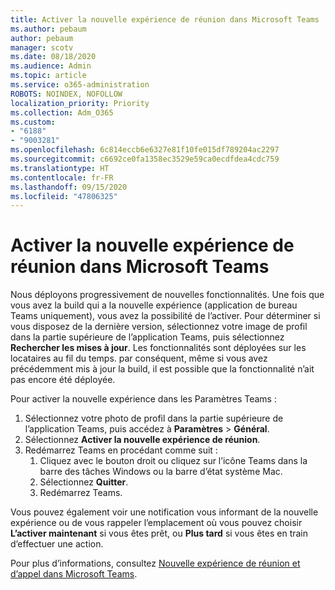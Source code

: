 ```yaml
---
title: Activer la nouvelle expérience de réunion dans Microsoft Teams
ms.author: pebaum
author: pebaum
manager: scotv
ms.date: 08/18/2020
ms.audience: Admin
ms.topic: article
ms.service: o365-administration
ROBOTS: NOINDEX, NOFOLLOW
localization_priority: Priority
ms.collection: Adm_O365
ms.custom:
- "6188"
- "9003281"
ms.openlocfilehash: 6c814eccb6e6327e81f10fe015df789204ac2297
ms.sourcegitcommit: c6692ce0fa1358ec3529e59ca0ecdfdea4cdc759
ms.translationtype: HT
ms.contentlocale: fr-FR
ms.lasthandoff: 09/15/2020
ms.locfileid: "47806325"
---
```

# <a name="enable-the-new-meeting-experience-in-microsoft-teams"></a>Activer la nouvelle expérience de réunion dans Microsoft Teams

Nous déployons progressivement de nouvelles fonctionnalités. Une fois que vous avez la build qui a la nouvelle expérience (application de bureau Teams uniquement), vous avez la possibilité de l’activer. Pour déterminer si vous disposez de la dernière version, sélectionnez votre image de profil dans la partie supérieure de l’application Teams, puis sélectionnez  **Rechercher les mises à jour**. Les fonctionnalités sont déployées sur les locataires au fil du temps. par conséquent, même si vous avez précédemment mis à jour la build, il est possible que la fonctionnalité n’ait pas encore été déployée.  

Pour activer la nouvelle expérience dans les Paramètres Teams :

1. Sélectionnez votre photo de profil dans la partie supérieure de l’application Teams, puis accédez à **Paramètres** >  **Général**. 
2. Sélectionnez **Activer la nouvelle expérience de réunion**.
3. Redémarrez Teams en procédant comme suit :
    1. Cliquez avec le bouton droit ou cliquez sur l’icône Teams dans la barre des tâches Windows ou la barre d’état système Mac.
    2. Sélectionnez **Quitter**.
    3. Redémarrez Teams.

Vous pouvez également voir une notification vous informant de la nouvelle expérience ou de vous rappeler l’emplacement où vous pouvez choisir  **L’activer maintenant**  si vous êtes prêt, ou  **Plus tard** si vous êtes en train d’effectuer une action.  

Pour plus d’informations, consultez [Nouvelle expérience de réunion et d’appel dans Microsoft Teams](https://techcommunity.microsoft.com/t5/microsoft-teams-blog/new-meeting-and-calling-experience-in-microsoft-teams/ba-p/1537581).